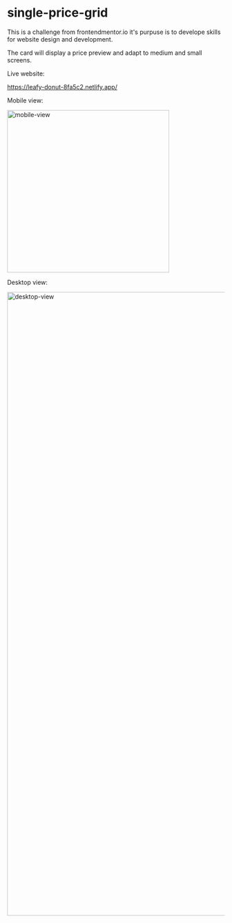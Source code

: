 # single-price-grid

This is a challenge from frontendmentor.io it's purpuse is to develope skills for website design and development.

The card will display a price preview and adapt to medium and small screens. 

Live website:

https://leafy-donut-8fa5c2.netlify.app/

Mobile view:

<img src="https://user-images.githubusercontent.com/103607112/166919394-94db221e-e251-4f0e-8339-f226309ea5b4.png" width="375px" height="auto" title="mobile-view">

Desktop view:

<img src="https://user-images.githubusercontent.com/103607112/166919390-fb921a78-8b5b-416c-8b1e-5de80e9dbfe8.png" width="1440px" height="auto" title="desktop-view">


